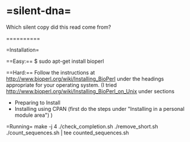 =silent-dna=
==========

Which silent copy did this read come from?

==========

=Installation=

==Easy:==
$ sudo apt-get install bioperl

==Hard:==
Follow the instructions at 
http://www.bioperl.org/wiki/Installing_BioPerl
under the headings appropriate for your operating system.
(I tried http://www.bioperl.org/wiki/Installing_BioPerl_on_Unix under sections
 - Preparing to Install
 - Installing using CPAN (first do the steps under "Installing in a personal module area")
)

=Running=
make -j 4
./check_completion.sh
./remove_short.sh
./count_sequences.sh | tee counted_sequences.sh
